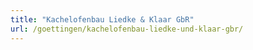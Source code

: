 ```yaml
---
title: "Kachelofenbau Liedke & Klaar GbR"
url: /goettingen/kachelofenbau-liedke-und-klaar-gbr/
---
```

